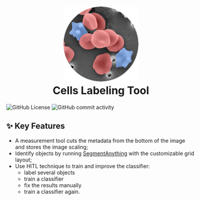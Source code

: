  <h1 align="center">
  <br>
  <img src="docs/img/cells_labeling_tool.png" alt="Logo" width="200">
  <br>
    Cells Labeling Tool
  <br>
</h1>

![GitHub License](https://img.shields.io/github/license/sashuIya/rbc-classifier)
![GitHub commit activity](https://img.shields.io/github/commit-activity/y/sashuIya/rbc-classifier)

## ✨ Key Features

*  A measurement tool cuts the metadata from the bottom of the image and stores the image scaling;
*  Identify objects by running [SegmentAnything](https://github.com/facebookresearch/segment-anything) with the customizable grid layout;
*  Use HITL technique to train and improve the classifier:
    - label several objects
    - train a classifier
    - fix the results manually
    - train a classifier again.
